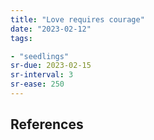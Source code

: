 ```yaml
---
title: "Love requires courage"
date: "2023-02-12"
tags:

- "seedlings"
sr-due: 2023-02-15
sr-interval: 3
sr-ease: 250
---
```




## References